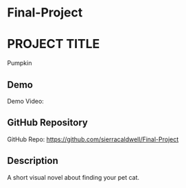 # Final-Project

# PROJECT TITLE
Pumpkin

## Demo
Demo Video: <URL>

## GitHub Repository
GitHub Repo: <https://github.com/sierracaldwell/Final-Project>

## Description
A short visual novel about finding your pet cat.